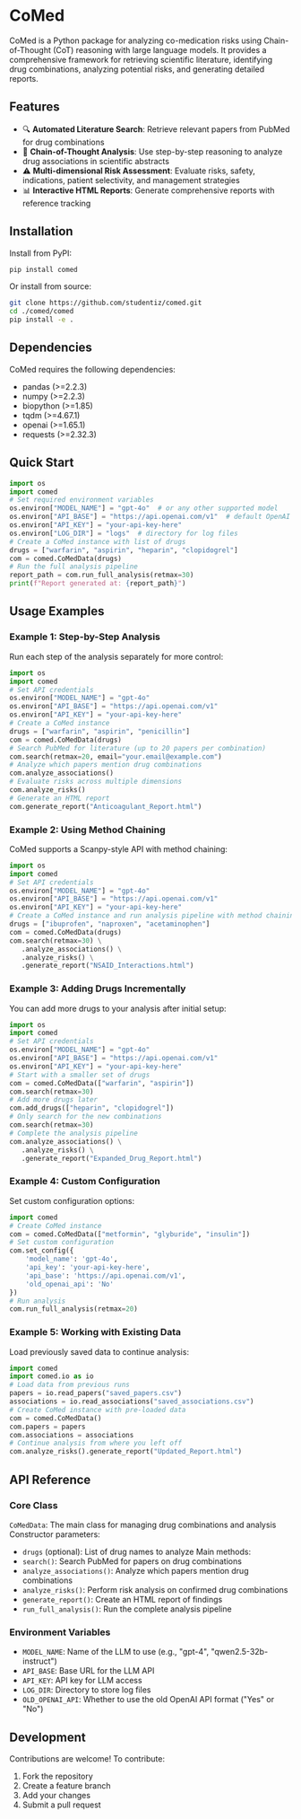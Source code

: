 # CoMed
CoMed is a Python package for analyzing co-medication risks using Chain-of-Thought (CoT) reasoning with large language models. It provides a comprehensive framework for retrieving scientific literature, identifying drug combinations, analyzing potential risks, and generating detailed reports.
## Features
- 🔍 **Automated Literature Search**: Retrieve relevant papers from PubMed for drug combinations
- 🧠 **Chain-of-Thought Analysis**: Use step-by-step reasoning to analyze drug associations in scientific abstracts
- ⚠️ **Multi-dimensional Risk Assessment**: Evaluate risks, safety, indications, patient selectivity, and management strategies
- 📊 **Interactive HTML Reports**: Generate comprehensive reports with reference tracking
## Installation
Install from PyPI:
```bash
pip install comed
```
Or install from source:
```bash
git clone https://github.com/studentiz/comed.git
cd ./comed/comed
pip install -e .
```
## Dependencies
CoMed requires the following dependencies:
- pandas (>=2.2.3)
- numpy (>=2.2.3)
- biopython (>=1.85)
- tqdm (>=4.67.1)
- openai (>=1.65.1)
- requests (>=2.32.3)
## Quick Start
```python
import os
import comed
# Set required environment variables
os.environ["MODEL_NAME"] = "gpt-4o"  # or any other supported model
os.environ["API_BASE"] = "https://api.openai.com/v1"  # default OpenAI endpoint
os.environ["API_KEY"] = "your-api-key-here"
os.environ["LOG_DIR"] = "logs"  # directory for log files
# Create a CoMed instance with list of drugs
drugs = ["warfarin", "aspirin", "heparin", "clopidogrel"]
com = comed.CoMedData(drugs)
# Run the full analysis pipeline
report_path = com.run_full_analysis(retmax=30)
print(f"Report generated at: {report_path}")
```
## Usage Examples
### Example 1: Step-by-Step Analysis
Run each step of the analysis separately for more control:
```python
import os
import comed
# Set API credentials
os.environ["MODEL_NAME"] = "gpt-4o"
os.environ["API_BASE"] = "https://api.openai.com/v1"
os.environ["API_KEY"] = "your-api-key-here"
# Create a CoMed instance
drugs = ["warfarin", "aspirin", "penicillin"]
com = comed.CoMedData(drugs)
# Search PubMed for literature (up to 20 papers per combination)
com.search(retmax=20, email="your.email@example.com")
# Analyze which papers mention drug combinations
com.analyze_associations()
# Evaluate risks across multiple dimensions
com.analyze_risks()
# Generate an HTML report
com.generate_report("Anticoagulant_Report.html")
```
### Example 2: Using Method Chaining
CoMed supports a Scanpy-style API with method chaining:
```python
import os
import comed
# Set API credentials
os.environ["MODEL_NAME"] = "gpt-4o"
os.environ["API_BASE"] = "https://api.openai.com/v1"
os.environ["API_KEY"] = "your-api-key-here"
# Create a CoMed instance and run analysis pipeline with method chaining
drugs = ["ibuprofen", "naproxen", "acetaminophen"]
com = comed.CoMedData(drugs)
com.search(retmax=30) \
   .analyze_associations() \
   .analyze_risks() \
   .generate_report("NSAID_Interactions.html")
```
### Example 3: Adding Drugs Incrementally
You can add more drugs to your analysis after initial setup:
```python
import os
import comed
# Set API credentials
os.environ["MODEL_NAME"] = "gpt-4o"
os.environ["API_BASE"] = "https://api.openai.com/v1"
os.environ["API_KEY"] = "your-api-key-here"
# Start with a smaller set of drugs
com = comed.CoMedData(["warfarin", "aspirin"])
com.search(retmax=30)
# Add more drugs later
com.add_drugs(["heparin", "clopidogrel"])
# Only search for the new combinations
com.search(retmax=30)
# Complete the analysis pipeline
com.analyze_associations() \
   .analyze_risks() \
   .generate_report("Expanded_Drug_Report.html")
```
### Example 4: Custom Configuration
Set custom configuration options:
```python
import comed
# Create CoMed instance
com = comed.CoMedData(["metformin", "glyburide", "insulin"])
# Set custom configuration
com.set_config({
    'model_name': 'gpt-4o',
    'api_key': 'your-api-key-here',
    'api_base': 'https://api.openai.com/v1',
    'old_openai_api': 'No'
})
# Run analysis
com.run_full_analysis(retmax=20)
```
### Example 5: Working with Existing Data
Load previously saved data to continue analysis:
```python
import comed
import comed.io as io
# Load data from previous runs
papers = io.read_papers("saved_papers.csv")
associations = io.read_associations("saved_associations.csv")
# Create CoMed instance with pre-loaded data
com = comed.CoMedData()
com.papers = papers
com.associations = associations
# Continue analysis from where you left off
com.analyze_risks().generate_report("Updated_Report.html")
```
## API Reference
### Core Class
`CoMedData`: The main class for managing drug combinations and analysis
Constructor parameters:
- `drugs` (optional): List of drug names to analyze
Main methods:
- `search()`: Search PubMed for papers on drug combinations
- `analyze_associations()`: Analyze which papers mention drug combinations
- `analyze_risks()`: Perform risk analysis on confirmed drug combinations
- `generate_report()`: Create an HTML report of findings
- `run_full_analysis()`: Run the complete analysis pipeline
### Environment Variables
- `MODEL_NAME`: Name of the LLM to use (e.g., "gpt-4", "qwen2.5-32b-instruct")
- `API_BASE`: Base URL for the LLM API
- `API_KEY`: API key for LLM access
- `LOG_DIR`: Directory to store log files
- `OLD_OPENAI_API`: Whether to use the old OpenAI API format ("Yes" or "No")
## Development
Contributions are welcome! To contribute:
1. Fork the repository
2. Create a feature branch
3. Add your changes
4. Submit a pull request